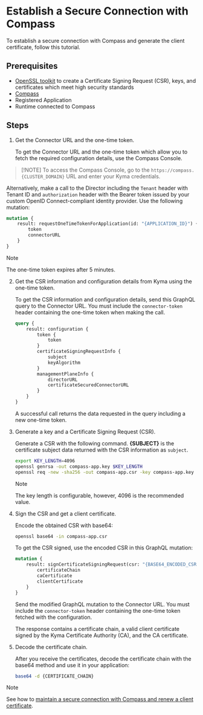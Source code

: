 # Establish a Secure Connection with Compass

To establish a secure connection with Compass and generate the client certificate, follow this tutorial.

## Prerequisites

- [OpenSSL toolkit](https://www.openssl.org/source/) to create a Certificate Signing Request (CSR), keys, and certificates which meet high security standards
- [Compass](https://github.com/kyma-incubator/compass)
- Registered Application
- Runtime connected to Compass

## Steps

1. Get the Connector URL and the one-time token.

   To get the Connector URL and the one-time token which allow you to fetch the required configuration details, use the Compass Console.

>  [!NOTE]
>  To access the Compass Console, go to the `https://compass.{CLUSTER_DOMAIN}` URL and enter your Kyma credentials.

   Alternatively, make a call to the Director including the `Tenant` header with Tenant ID and `authorization` header with the Bearer token issued by your custom OpenID Connect-compliant identity provider. Use the following mutation:

   ```graphql
   mutation {
       result: requestOneTimeTokenForApplication(id: "{APPLICATION_ID}") {
           token
           connectorURL
       }
   }
   ```

   > [!NOTE] 
   > The one-time token expires after 5 minutes.

2. Get the CSR information and configuration details from Kyma using the one-time token.

   To get the CSR information and configuration details, send this GraphQL query to the Connector URL.
   You must include the `connector-token` header containing the one-time token when making the call.

   ```graphql
   query {
       result: configuration {
           token {
               token
           }
           certificateSigningRequestInfo {
               subject
               keyAlgorithm
           }
           managementPlaneInfo {
               directorURL
               certificateSecuredConnectorURL
           }
       }
   }
   ```

   A successful call returns the data requested in the query including a new one-time token.

3. Generate a key and a Certificate Signing Request (CSR).

   Generate a CSR with the following command. **{SUBJECT}** is the certificate subject data returned with the CSR information as `subject`.   

   ```bash
   export KEY_LENGTH=4096
   openssl genrsa -out compass-app.key $KEY_LENGTH
   openssl req -new -sha256 -out compass-app.csr -key compass-app.key -subj "{SUBJECT}"
    ```
   > [!NOTE] 
   > The key length is configurable, however, 4096 is the recommended value.

4. Sign the CSR and get a client certificate.

   Encode the obtained CSR with base64:
   ```bash
   openssl base64 -in compass-app.csr
   ```

   To get the CSR signed, use the encoded CSR in this GraphQL mutation:
   ```graphql
   mutation {
       result: signCertificateSigningRequest(csr: "{BASE64_ENCODED_CSR}") {
           certificateChain
           caCertificate
           clientCertificate
       }
   }
   ```

   Send the modified GraphQL mutation to the Connector URL. You must include the `connector-token` header containing the one-time token fetched with the configuration.

   The response contains a certificate chain, a valid client certificate signed by the Kyma Certificate Authority (CA), and the CA certificate.

5. Decode the certificate chain.

   After you receive the certificates, decode the certificate chain with the base64 method and use it in your application:
   ```bash
   base64 -d {CERTIFICATE_CHAIN}
   ```

> [!NOTE]
> See how to [maintain a secure connection with Compass and renew a client certificate](ra-02-maintain-secure-connection-with-compass.md).
